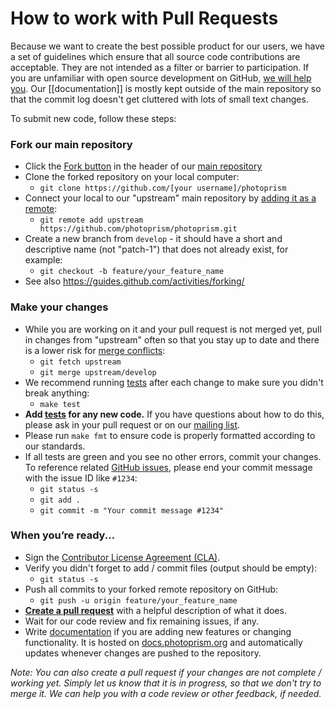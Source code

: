 # How to work with Pull Requests

Because we want to create the best possible product for our users, we have a set of guidelines which ensure that all source code contributions are acceptable. They are not intended as a filter or barrier to participation. If you are unfamiliar with open source development on GitHub, [we will help you](https://groups.google.com/a/photoprism.org/forum/#!forum/developers). Our [[documentation]] is mostly kept outside of the main repository so that the commit log doesn't get cluttered with lots of small text changes.

To submit new code, follow these steps:

### Fork our main repository ###
  * Click the [Fork button](https://help.github.com/articles/working-with-forks/) in the header of our [main repository](https://github.com/photoprism/photoprism)
  * Clone the forked repository on your local computer: 
    * `git clone https://github.com/[your username]/photoprism`
  * Connect your local to our "upstream" main repository by [adding it as a remote](https://help.github.com/articles/configuring-a-remote-for-a-fork/): 
    * `git remote add upstream https://github.com/photoprism/photoprism.git` 
  * Create a new branch from `develop` - it should have a short and descriptive name (not "patch-1") that does not already exist, for example:
    * `git checkout -b feature/your_feature_name` 
  * See also https://guides.github.com/activities/forking/

### Make your changes ###
  * While you are working on it and your pull request is not merged yet, pull in changes from "upstream" often so that you stay up to date and there is a lower risk for [merge conflicts](https://help.github.com/articles/resolving-a-merge-conflict-using-the-command-line/):
    * `git fetch upstream`
    * `git merge upstream/develop`
  * We recommend running [tests](https://docs.photoprism.org/en/latest/developer-guide/tests/) after each change to make sure you didn't break anything:
    * `make test`
  * **Add [tests](https://docs.photoprism.org/en/latest/developer-guide/tests/) for any new code.** If you have questions about how to do this, please ask in your pull request or on our [mailing list](https://groups.google.com/a/photoprism.org/forum/#!forum/developers).
  * Please run `make fmt` to ensure code is properly formatted according to our standards.
  * If all tests are green and you see no other errors, commit your changes. To reference related [GitHub issues](https://github.com/photoprism/photoprism/issues), please end your commit message with the issue ID like `#1234`:
      * `git status -s`
      * `git add .`
      * `git commit -m "Your commit message #1234"`

### When you’re ready... ###
  * Sign the [Contributor License Agreement (CLA)](https://cla-assistant.io/photoprism/photoprism).
  * Verify you didn't forget to add / commit files (output should be empty): 
    * `git status -s`
  * Push all commits to your forked remote repository on GitHub:
    * `git push -u origin feature/your_feature_name`
  * **[Create a pull request](https://help.github.com/articles/creating-a-pull-request/)** with a helpful description of what it does.
  * Wait for our code review and fix remaining issues, if any.
  * Write [documentation](https://docs.photoprism.org/en/latest/developer-guide/documentation/) if you are adding new features or changing functionality. It is hosted on [docs.photoprism.org](https://docs.photoprism.org/en/latest/) and automatically updates whenever changes are pushed to the repository.

*Note: You can also create a pull request if your changes are not complete / working yet. Simply let us know that it is in progress, so that we don't try to merge it. We can help you with a code review or other feedback, if needed.*
